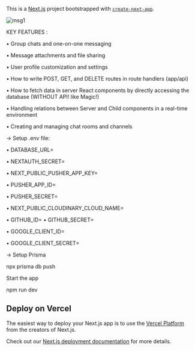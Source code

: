 This is a [Next.js](https://nextjs.org/) project bootstrapped with [`create-next-app`](https://github.com/vercel/next.js/tree/canary/packages/create-next-app).










![msg1](https://github.com/samik1234/messenger-clone-chat/assets/82882143/b36a0acd-e0e1-4a4f-bab8-fa41521427a4)


























KEY FEATURES :












• Group chats and one-on-one messaging

• Message attachments and file sharing

• User profile customization and settings

• How to write POST, GET, and DELETE routes in route handlers (app/api)

• How to fetch data in server React components by directly accessing the database (WITHOUT API! like Magic!)

• Handling relations between Server and Child components in a real-time environment

• Creating and managing chat rooms and channels
























→ Setup .env file:









• DATABASE_URL=


• NEXTAUTH_SECRET=

• NEXT_PUBLIC_PUSHER_APP_KEY=

• PUSHER_APP_ID=

• PUSHER_SECRET=

• NEXT_PUBLIC_CLOUDINARY_CLOUD_NAME=


• GITHUB_ID=
• GITHUB_SECRET=

• GOOGLE_CLIENT_ID=

• GOOGLE_CLIENT_SECRET=





 → Setup Prisma

npx prisma db push





Start the app

npm run dev















## Deploy on Vercel

The easiest way to deploy your Next.js app is to use the [Vercel Platform](https://vercel.com/new?utm_medium=default-template&filter=next.js&utm_source=create-next-app&utm_campaign=create-next-app-readme) from the creators of Next.js.

Check out our [Next.js deployment documentation](https://nextjs.org/docs/deployment) for more details.
